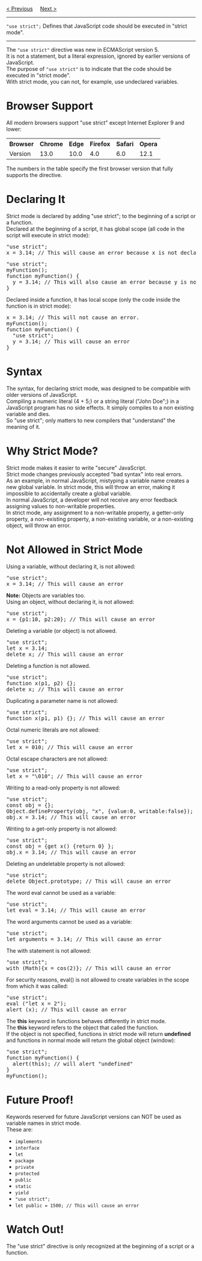 <a href="/JS/Hoisting.md">&lt; Previous</a>
&nbsp;&nbsp;&nbsp;
<a href="/JS/This.md">Next &gt;</a>
<hr>
<code>"use strict";</code> Defines that JavaScript code should be executed in "strict mode".
<hr>
The <code>"use strict"</code> directive was new in ECMAScript version 5.
<br>
It is not a statement, but a literal expression, ignored by earlier versions of JavaScript.
<br>
The purpose of <code>"use strict"</code> is to indicate that the code should be executed in "strict mode".
<br>
With strict mode, you can not, for example, use undeclared variables.
<h1>Browser Support</h1>
All modern browsers support "use strict" except Internet Explorer 9 and lower:
<table class="ws-table-all notranslate">
  <tr>
    <th>Browser</th>
    <th>Chrome</th>
    <th>Edge</th>
    <th>Firefox</th>
    <th>Safari</th>
    <th>Opera</th>
  </tr>
  <tr>
    <td>Version</td>
    <td>13.0</td>
    <td>10.0</td>
    <td>4.0</td>
    <td>6.0</td>
    <td>12.1</td>
  </tr>
</table>
The numbers in the table specify the first browser version that fully supports the directive.
<h1>Declaring It</h1>
Strict mode is declared by adding "use strict"; to the beginning of a script or a function.
<br>
Declared at the beginning of a script, it has global scope (all code in the script will execute in strict mode):
<pre>
"use strict";
x = 3.14; // This will cause an error because x is not declared
</pre>
<pre>
"use strict";
myFunction();
function myFunction() {
  y = 3.14; // This will also cause an error because y is not declared
}
</pre>
Declared inside a function, it has local scope (only the code inside the function is in strict mode):
<pre>
x = 3.14; // This will not cause an error.
myFunction();
function myFunction() {
  "use strict";
  y = 3.14; // This will cause an error
}
</pre>
<h1>Syntax</h1>
The syntax, for declaring strict mode, was designed to be compatible with older versions of JavaScript.
<br>
Compiling a numeric literal (4 + 5;) or a string literal ("John Doe";) in a JavaScript program has no side effects. It simply compiles to a non existing variable and dies.
<br>
So "use strict"; only matters to new compilers that "understand" the meaning of it.
<h1>Why Strict Mode?</h1>
Strict mode makes it easier to write "secure" JavaScript.
<br>
Strict mode changes previously accepted "bad syntax" into real errors.
<br>
As an example, in normal JavaScript, mistyping a variable name creates a new global variable. In strict mode, this will throw an error, making it impossible to accidentally create a global variable.
<br>
In normal JavaScript, a developer will not receive any error feedback assigning values to non-writable properties.
<br>
In strict mode, any assignment to a non-writable property, a getter-only property, a non-existing property, a non-existing variable, or a non-existing object, will throw an error.
<h1>Not Allowed in Strict Mode</h1>
Using a variable, without declaring it, is not allowed:
<pre>
"use strict";
x = 3.14; // This will cause an error
</pre>
<b>Note:</b> Objects are variables too.
<br>
Using an object, without declaring it, is not allowed:
<pre>
"use strict";
x = {p1:10, p2:20}; // This will cause an error
</pre>
Deleting a variable (or object) is not allowed.
<pre>
"use strict";
let x = 3.14;
delete x; // This will cause an error
</pre>
Deleting a function is not allowed.
<pre>
"use strict";
function x(p1, p2) {};
delete x; // This will cause an error 
</pre>
Duplicating a parameter name is not allowed:
<pre>
"use strict";
function x(p1, p1) {}; // This will cause an error
</pre>
Octal numeric literals are not allowed:
<pre>
"use strict";
let x = 010; // This will cause an error
</pre>
Octal escape characters are not allowed:
<pre>
"use strict";
let x = "\010"; // This will cause an error
</pre>
Writing to a read-only property is not allowed:
<pre>
"use strict";
const obj = {};
Object.defineProperty(obj, "x", {value:0, writable:false});
obj.x = 3.14; // This will cause an error
</pre>
Writing to a get-only property is not allowed:
<pre>
"use strict";
const obj = {get x() {return 0} };
obj.x = 3.14; // This will cause an error
</pre>
Deleting an undeletable property is not allowed:
<pre>
"use strict";
delete Object.prototype; // This will cause an error
</pre>
The word eval cannot be used as a variable:
<pre>
"use strict";
let eval = 3.14; // This will cause an error
</pre>
The word arguments cannot be used as a variable:
<pre>
"use strict";
let arguments = 3.14; // This will cause an error
</pre>
The with statement is not allowed:
<pre>
"use strict";
with (Math){x = cos(2)}; // This will cause an error
</pre>
For security reasons, eval() is not allowed to create variables in the scope from which it was called:
<pre>
"use strict";
eval ("let x = 2");
alert (x); // This will cause an error
</pre>
The <b>this</b> keyword in functions behaves differently in strict mode.
<br>
The <b>this</b> keyword refers to the object that called the function.
<br>
If the object is not specified, functions in strict mode will return <b>undefined</b> and functions in normal mode will return the global object (window):
<pre>
"use strict";
function myFunction() {
  alert(this); // will alert "undefined"
}
myFunction();
</pre>
<h1>Future Proof!</h1>
Keywords reserved for future JavaScript versions can NOT be used as variable names in strict mode.
<br>
These are:
<ul>
  <li><code>implements</code></li>
  <li><code>interface</code></li>
  <li><code>let</code></li>
  <li><code>package</code></li>
  <li><code>private</code></li>
  <li><code>protected</code></li>
  <li><code>public</code></li>
  <li><code>static</code></li>
  <li><code>yield</code></li>
  <li><code>"use strict";</code></li>
  <li><code>let public = 1500; // This will cause an error</code></li>
</ul>
<h1>Watch Out!</h1>
The "use strict" directive is only recognized at the beginning of a script or a function.
